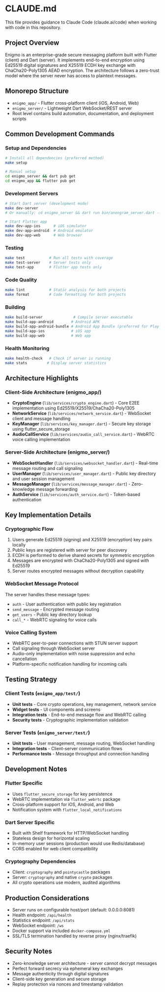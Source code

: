 # CLAUDE.md

This file provides guidance to Claude Code (claude.ai/code) when working with code in this repository.

## Project Overview

Enigmo is an enterprise-grade secure messaging platform built with Flutter (client) and Dart (server). It implements end-to-end encryption using Ed25519 digital signatures and X25519 ECDH key exchange with ChaCha20-Poly1305 AEAD encryption. The architecture follows a zero-trust model where the server never has access to plaintext messages.

## Monorepo Structure

- `enigmo_app/` - Flutter cross-platform client (iOS, Android, Web)
- `enigmo_server/` - Lightweight Dart WebSocket/REST server
- Root level contains build automation, documentation, and deployment scripts

## Common Development Commands

### Setup and Dependencies
```bash
# Install all dependencies (preferred method)
make setup

# Manual setup
cd enigmo_server && dart pub get
cd enigmo_app && flutter pub get
```

### Development Servers
```bash
# Start Dart server (development mode)
make dev-server
# Or manually: cd enigmo_server && dart run bin/anongram_server.dart --host localhost --port 8081 --debug

# Start Flutter app
make dev-app-ios      # iOS simulator
make dev-app-android  # Android emulator  
make dev-app-web      # Web browser
```

### Testing
```bash
make test           # Run all tests with coverage
make test-server    # Server tests only
make test-app       # Flutter app tests only
```

### Code Quality
```bash
make lint           # Static analysis for both projects
make format         # Code formatting for both projects
```

### Building
```bash
make build-server              # Compile server executable
make build-app-android        # Android APK
make build-app-android-bundle # Android App Bundle (preferred for Play Store)
make build-app-ios            # iOS app
make build-app-web            # Web app
```

### Health Monitoring
```bash
make health-check   # Check if server is running
make stats         # Display server statistics
```

## Architecture Highlights

### Client-Side Architecture (enigmo_app/)
- **CryptoEngine** (`lib/services/crypto_engine.dart`) - Core E2EE implementation using Ed25519/X25519/ChaCha20-Poly1305
- **NetworkService** (`lib/services/network_service.dart`) - WebSocket client and message handling
- **KeyManager** (`lib/services/key_manager.dart`) - Secure key storage using flutter_secure_storage
- **AudioCallService** (`lib/services/audio_call_service.dart`) - WebRTC voice calling implementation

### Server-Side Architecture (enigmo_server/)
- **WebSocketHandler** (`lib/services/websocket_handler.dart`) - Real-time message routing and call signaling
- **UserManager** (`lib/services/user_manager.dart`) - Public key directory and user session management
- **MessageManager** (`lib/services/message_manager.dart`) - Zero-knowledge message forwarding
- **AuthService** (`lib/services/auth_service.dart`) - Token-based authentication

## Key Implementation Details

### Cryptographic Flow
1. Users generate Ed25519 (signing) and X25519 (encryption) key pairs locally
2. Public keys are registered with server for peer discovery
3. ECDH is performed to derive shared secrets for symmetric encryption
4. Messages are encrypted with ChaCha20-Poly1305 and signed with Ed25519
5. Server routes encrypted messages without decryption capability

### WebSocket Message Protocol
The server handles these message types:
- `auth` - User authentication with public key registration
- `send_message` - Encrypted message routing
- `get_users` - Public key directory lookup
- `call_*` - WebRTC signaling for voice calls

### Voice Calling System
- WebRTC peer-to-peer connections with STUN server support
- Call signaling through WebSocket server
- Audio-only implementation with noise suppression and echo cancellation
- Platform-specific notification handling for incoming calls

## Testing Strategy

### Client Tests (`enigmo_app/test/`)
- **Unit tests** - Core crypto operations, key management, network service
- **Widget tests** - UI components and screens
- **Integration tests** - End-to-end message flow and WebRTC calling
- **Security tests** - Cryptographic implementation validation

### Server Tests (`enigmo_server/test/`)
- **Unit tests** - User management, message routing, WebSocket handling
- **Integration tests** - Client-server communication flows
- **Performance tests** - Message throughput and connection handling

## Development Notes

### Flutter Specific
- Uses `flutter_secure_storage` for key persistence
- WebRTC implementation via `flutter_webrtc` package
- Cross-platform support for iOS, Android, and Web
- Notification system with `flutter_local_notifications`

### Dart Server Specific  
- Built with Shelf framework for HTTP/WebSocket handling
- Stateless design for horizontal scaling
- In-memory user sessions (production would use Redis/database)
- CORS enabled for web client compatibility

### Cryptography Dependencies
- Client: `cryptography` and `pointycastle` packages
- Server: `cryptography` and native `crypto` packages
- All crypto operations use modern, audited algorithms

## Production Considerations

- Server runs on configurable host/port (default: 0.0.0.0:8081)
- Health endpoint: `/api/health` 
- Statistics endpoint: `/api/stats`
- WebSocket endpoint: `/ws`
- Docker support via included `docker-compose.yml`
- SSL/TLS termination handled by reverse proxy (nginx/traefik)

## Security Notes

- Zero-knowledge server architecture - server cannot decrypt messages
- Perfect forward secrecy via ephemeral key exchanges
- Message authenticity through digital signatures
- Client-side key generation and secure storage
- Replay protection via nonces and timestamp validation